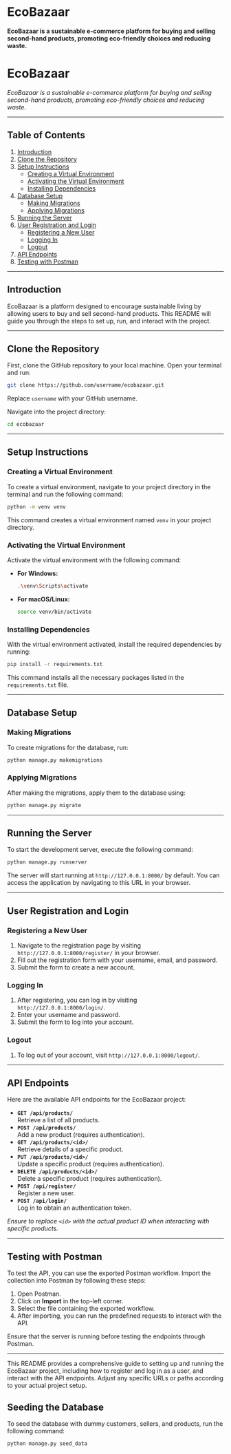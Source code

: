 # EcoBazaar
**EcoBazaar is a sustainable e-commerce platform for buying and selling second-hand products, promoting eco-friendly choices and reducing waste.**
# **EcoBazaar**  

*EcoBazaar is a sustainable e-commerce platform for buying and selling second-hand products, promoting eco-friendly choices and reducing waste.*

---

## **Table of Contents**

1. [Introduction](#introduction)  
2. [Clone the Repository](#clone-the-repository)  
3. [Setup Instructions](#setup-instructions)  
   - [Creating a Virtual Environment](#creating-a-virtual-environment)  
   - [Activating the Virtual Environment](#activating-the-virtual-environment)  
   - [Installing Dependencies](#installing-dependencies)  
4. [Database Setup](#database-setup)  
   - [Making Migrations](#making-migrations)  
   - [Applying Migrations](#applying-migrations)  
5. [Running the Server](#running-the-server)  
6. [User Registration and Login](#user-registration-and-login)  
   - [Registering a New User](#registering-a-new-user)  
   - [Logging In](#logging-in)  
   - [Logout](#logout)  
7. [API Endpoints](#api-endpoints)  
8. [Testing with Postman](#testing-with-postman)  

---

## **Introduction**

EcoBazaar is a platform designed to encourage sustainable living by allowing users to buy and sell second-hand products. This README will guide you through the steps to set up, run, and interact with the project.

---

## **Clone the Repository**

First, clone the GitHub repository to your local machine. Open your terminal and run:

```bash
git clone https://github.com/username/ecobazaar.git
```
Replace `username` with your GitHub username.

Navigate into the project directory:

```bash
cd ecobazaar
```

---

## **Setup Instructions**

### **Creating a Virtual Environment**

To create a virtual environment, navigate to your project directory in the terminal and run the following command:

```bash
python -m venv venv
```

This command creates a virtual environment named `venv` in your project directory.

### **Activating the Virtual Environment**

Activate the virtual environment with the following command:

- **For Windows:**

  ```bash
  .\venv\Scripts\activate
  ```

- **For macOS/Linux:**

  ```bash
  source venv/bin/activate
  ```

### **Installing Dependencies**

With the virtual environment activated, install the required dependencies by running:

```bash
pip install -r requirements.txt
```

This command installs all the necessary packages listed in the `requirements.txt` file.

---

## **Database Setup**

### **Making Migrations**

To create migrations for the database, run:

```bash
python manage.py makemigrations
```

### **Applying Migrations**

After making the migrations, apply them to the database using:

```bash
python manage.py migrate
```

---

## **Running the Server**

To start the development server, execute the following command:

```bash
python manage.py runserver
```

The server will start running at `http://127.0.0.1:8000/` by default. You can access the application by navigating to this URL in your browser.

---

## **User Registration and Login**

### **Registering a New User**

1. Navigate to the registration page by visiting `http://127.0.0.1:8000/register/` in your browser.
2. Fill out the registration form with your username, email, and password.
3. Submit the form to create a new account.

### **Logging In**

1. After registering, you can log in by visiting `http://127.0.0.1:8000/login/`.
2. Enter your username and password.
3. Submit the form to log into your account.

### **Logout**

1. To log out of your account, visit `http://127.0.0.1:8000/logout/`.

---

## **API Endpoints**

Here are the available API endpoints for the EcoBazaar project:

- **`GET /api/products/`**  
  Retrieve a list of all products.
- **`POST /api/products/`**  
  Add a new product (requires authentication).
- **`GET /api/products/<id>/`**  
  Retrieve details of a specific product.
- **`PUT /api/products/<id>/`**  
  Update a specific product (requires authentication).
- **`DELETE /api/products/<id>/`**  
  Delete a specific product (requires authentication).
- **`POST /api/register/`**  
  Register a new user.
- **`POST /api/login/`**  
  Log in to obtain an authentication token.

*Ensure to replace `<id>` with the actual product ID when interacting with specific products.*

---

## **Testing with Postman**

To test the API, you can use the exported Postman workflow. Import the collection into Postman by following these steps:

1. Open Postman.
2. Click on **Import** in the top-left corner.
3. Select the file containing the exported workflow.
4. After importing, you can run the predefined requests to interact with the API.

Ensure that the server is running before testing the endpoints through Postman.

---

This README provides a comprehensive guide to setting up and running the EcoBazaar project, including how to register and log in as a user, and interact with the API endpoints. Adjust any specific URLs or paths according to your actual project setup.

## Seeding the Database

To seed the database with dummy customers, sellers, and products, run the following command:

```
python manage.py seed_data
```